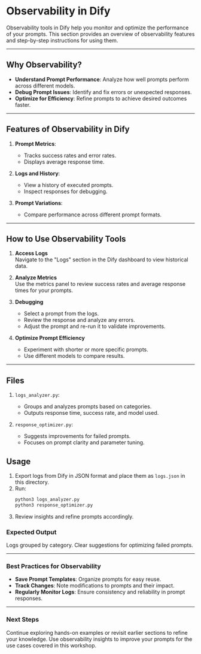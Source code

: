 # Observability in Dify

Observability tools in Dify help you monitor and optimize the performance of your prompts. This section provides an overview of observability features and step-by-step instructions for using them.

---

## Why Observability?

- **Understand Prompt Performance**: Analyze how well prompts perform across different models.
- **Debug Prompt Issues**: Identify and fix errors or unexpected responses.
- **Optimize for Efficiency**: Refine prompts to achieve desired outcomes faster.

---

## Features of Observability in Dify

1. **Prompt Metrics**:
   - Tracks success rates and error rates.
   - Displays average response time.

2. **Logs and History**:
   - View a history of executed prompts.
   - Inspect responses for debugging.

3. **Prompt Variations**:
   - Compare performance across different prompt formats.

---

## How to Use Observability Tools

1. **Access Logs**  
   Navigate to the "Logs" section in the Dify dashboard to view historical data.

2. **Analyze Metrics**  
   Use the metrics panel to review success rates and average response times for your prompts.

3. **Debugging**  
   - Select a prompt from the logs.
   - Review the response and analyze any errors.
   - Adjust the prompt and re-run it to validate improvements.

4. **Optimize Prompt Efficiency**  
   - Experiment with shorter or more specific prompts.
   - Use different models to compare results.

---
## Files

1. `logs_analyzer.py`:
   - Groups and analyzes prompts based on categories.
   - Outputs response time, success rate, and model used.

2. `response_optimizer.py`:
   - Suggests improvements for failed prompts.
   - Focuses on prompt clarity and parameter tuning.

## Usage

1. Export logs from Dify in JSON format and place them as `logs.json` in this directory.
2. Run:
   ```bash
   python3 logs_analyzer.py
   python3 response_optimizer.py
3. Review insights and refine prompts accordingly.

### Expected Output
Logs grouped by category.
Clear suggestions for optimizing failed prompts.

---

### Best Practices for Observability

- **Save Prompt Templates**: Organize prompts for easy reuse.
- **Track Changes**: Note modifications to prompts and their impact.
- **Regularly Monitor Logs**: Ensure consistency and reliability in prompt responses.

---

### Next Steps

Continue exploring hands-on examples or revisit earlier sections to refine your knowledge. Use observability insights to improve your prompts for the use cases covered in this workshop.
